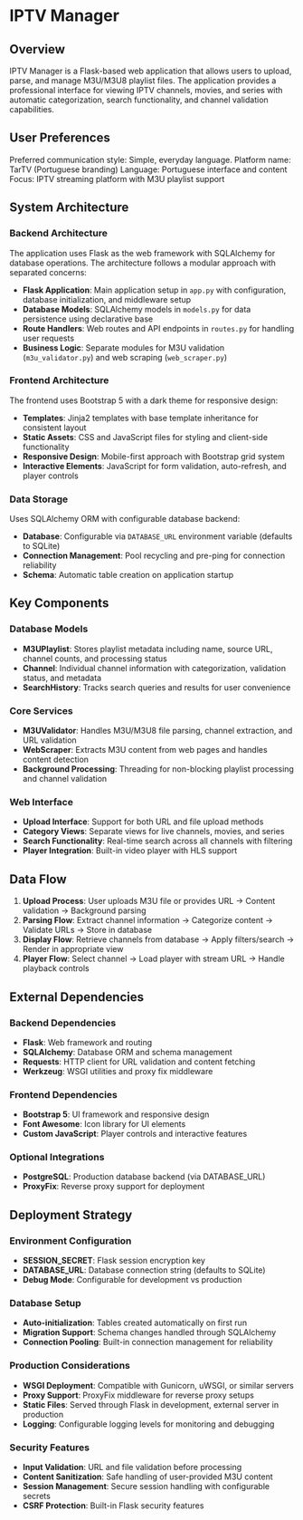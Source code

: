 # IPTV Manager

## Overview

IPTV Manager is a Flask-based web application that allows users to upload, parse, and manage M3U/M3U8 playlist files. The application provides a professional interface for viewing IPTV channels, movies, and series with automatic categorization, search functionality, and channel validation capabilities.

## User Preferences

Preferred communication style: Simple, everyday language.
Platform name: TarTV (Portuguese branding)
Language: Portuguese interface and content
Focus: IPTV streaming platform with M3U playlist support

## System Architecture

### Backend Architecture
The application uses Flask as the web framework with SQLAlchemy for database operations. The architecture follows a modular approach with separated concerns:

- **Flask Application**: Main application setup in `app.py` with configuration, database initialization, and middleware setup
- **Database Models**: SQLAlchemy models in `models.py` for data persistence using declarative base
- **Route Handlers**: Web routes and API endpoints in `routes.py` for handling user requests
- **Business Logic**: Separate modules for M3U validation (`m3u_validator.py`) and web scraping (`web_scraper.py`)

### Frontend Architecture
The frontend uses Bootstrap 5 with a dark theme for responsive design:

- **Templates**: Jinja2 templates with base template inheritance for consistent layout
- **Static Assets**: CSS and JavaScript files for styling and client-side functionality
- **Responsive Design**: Mobile-first approach with Bootstrap grid system
- **Interactive Elements**: JavaScript for form validation, auto-refresh, and player controls

### Data Storage
Uses SQLAlchemy ORM with configurable database backend:

- **Database**: Configurable via `DATABASE_URL` environment variable (defaults to SQLite)
- **Connection Management**: Pool recycling and pre-ping for connection reliability
- **Schema**: Automatic table creation on application startup

## Key Components

### Database Models
- **M3UPlaylist**: Stores playlist metadata including name, source URL, channel counts, and processing status
- **Channel**: Individual channel information with categorization, validation status, and metadata
- **SearchHistory**: Tracks search queries and results for user convenience

### Core Services
- **M3UValidator**: Handles M3U/M3U8 file parsing, channel extraction, and URL validation
- **WebScraper**: Extracts M3U content from web pages and handles content detection
- **Background Processing**: Threading for non-blocking playlist processing and channel validation

### Web Interface
- **Upload Interface**: Support for both URL and file upload methods
- **Category Views**: Separate views for live channels, movies, and series
- **Search Functionality**: Real-time search across all channels with filtering
- **Player Integration**: Built-in video player with HLS support

## Data Flow

1. **Upload Process**: User uploads M3U file or provides URL → Content validation → Background parsing
2. **Parsing Flow**: Extract channel information → Categorize content → Validate URLs → Store in database
3. **Display Flow**: Retrieve channels from database → Apply filters/search → Render in appropriate view
4. **Player Flow**: Select channel → Load player with stream URL → Handle playback controls

## External Dependencies

### Backend Dependencies
- **Flask**: Web framework and routing
- **SQLAlchemy**: Database ORM and schema management
- **Requests**: HTTP client for URL validation and content fetching
- **Werkzeug**: WSGI utilities and proxy fix middleware

### Frontend Dependencies
- **Bootstrap 5**: UI framework and responsive design
- **Font Awesome**: Icon library for UI elements
- **Custom JavaScript**: Player controls and interactive features

### Optional Integrations
- **PostgreSQL**: Production database backend (via DATABASE_URL)
- **ProxyFix**: Reverse proxy support for deployment

## Deployment Strategy

### Environment Configuration
- **SESSION_SECRET**: Flask session encryption key
- **DATABASE_URL**: Database connection string (defaults to SQLite)
- **Debug Mode**: Configurable for development vs production

### Database Setup
- **Auto-initialization**: Tables created automatically on first run
- **Migration Support**: Schema changes handled through SQLAlchemy
- **Connection Pooling**: Built-in connection management for reliability

### Production Considerations
- **WSGI Deployment**: Compatible with Gunicorn, uWSGI, or similar servers
- **Proxy Support**: ProxyFix middleware for reverse proxy setups
- **Static Files**: Served through Flask in development, external server in production
- **Logging**: Configurable logging levels for monitoring and debugging

### Security Features
- **Input Validation**: URL and file validation before processing
- **Content Sanitization**: Safe handling of user-provided M3U content
- **Session Management**: Secure session handling with configurable secrets
- **CSRF Protection**: Built-in Flask security features